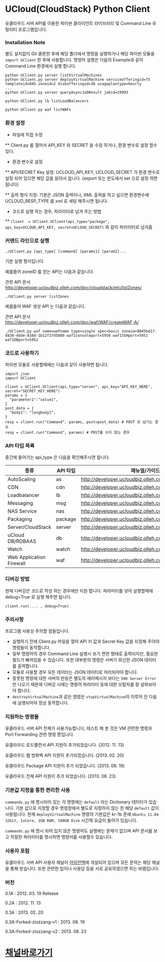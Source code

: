 UCloud(CloudStack) Python Client
===

유클라우드 서버 API를 이용한 파이썬 클라이언트 라이브러리 및 Command Line 유틸리티 프로그램입니다.

### Installation Note

별도 설치없이 Git 클론한 후에 해당 폴더에서 명령을 실행하거나 해당 파이썬 모듈을 `import UClient` 한 후에 사용합니다. 명령어 실행은 다음의 Example과 같이 Command Line 환경에서 실행 합니다.

    python UClient.py server listVirtualMachines
    python UClient.py server deployVirtualMachine serviceofferingid=75 templateid=845 zoneid=2 diskofferingid=38 usageplantype=hourly
    ...
    python UClient.py server queryAsyncJobResult jobid=19993

    python UClient.py lb listLoadBalancers

    python UClient.py waf listWAFs
    


### 환경 설정

* 파일에 직접 수정

** Client.py 를 열어서 API_KEY 와 SECRET 을 수정 하거나, 환경 변수로 설정 할수 있다.

* 환경 변수로 설정

** API/SECRET Key 설정: UCLOUD_API_KEY, UCLOUD_SECRET 가 환경 변수로 설정 되어 있으면 해당 값을 읽어서 씁니다. (export 또는 윈도에서 set 으로 설정 하면 됩니다)

** 출력 형식 지정: 기본은 JSON 출력이나, XML 출력을 하고 싶으면 환경변수에 UCLOUD_RESP_TYPE 를 xml 로 세팅 해주시면 됩니다.

* 코드로 실행 하는 경우, 파라미터로 넘겨 주는 방법

** ``` client  = UClient.UClient(api_type="package", api_key=UCLOUD_API_KEY, secret=UCLOUD_SECRET) ``` 와 같이 파라미터로 넘겨줌



### 커맨드 라인으로 실행

```
./UClient.py [api_type] [command] [params1] [param2]...
```
기본 실행 형식입니다.

 

예를들어 zoneID 를 얻는 API는 다음과 같습니다.

관련 API 문서 http://developer.ucloudbiz.olleh.com/doc/cloudstack/etc/listZones/
```
./UClient.py server listZones
``` 

 

예를들어 WAF 생성 API 는 다음과 같습니다.

관련 API 문서 http://developer.ucloudbiz.olleh.com/doc/waf/WAF/createWAF-A/
```
./UClient.py waf name=wafname type=single spec=basic zoneid=9845bd17-d438-4bde-816d-1b12f37d5080 waf1consoleport=5950 waf1SSHport=5951 waf1DBport=5952
```

### 코드로 사용하기

파이썬 모듈로 사용할때에는 다음과 같이 사용하면 됩니다.

```
import json
import UClient

client = UClient.UClient(api_type="server", api_key="API_KEY_HERE", secret="SECRET_KEY_HERE")
params = {
  "parameter1":"value1",
}
post_data = {
  "body1": "longbody1",
}
resp = client.run("Command", params, post=post_data) # POST 로 넘기는 경우
resp = client.run("Command", params) # POST를 쓰지 않는 경우
```


### API 타입 목록
중간에 들어가는 api_type 은 다음을 확인해주시면 됩니다.

종류 | API 타입 | 매뉴얼/가이드 | API 주소
--- | --- | --- | ---
AutoScaling	| as | http://developer.ucloudbiz.olleh.com/doc/autoscaling/ | https://api.ucloudbiz.olleh.com/autoscaling/v1/client/api
CDN | cdn | http://developer.ucloudbiz.olleh.com/doc/CDN/ | https://api.ucloudbiz.olleh.com/cdn/v1/client/api
Loadbalancer | lb | http://developer.ucloudbiz.olleh.com/doc/loadbalancer/ | https://api.ucloudbiz.olleh.com/loadbalancer/v1/client/api
Messaging | msg | http://developer.ucloudbiz.olleh.com/doc/messaging/ | https://api.ucloudbiz.olleh.com/messaging/v1/client/api
NAS Service | nas | http://developer.ucloudbiz.olleh.com/doc/nas/ | https://api.ucloudbiz.olleh.com/nas/v1/client/api
Packaging | package | http://developer.ucloudbiz.olleh.com/doc/packaging/ | https://api.ucloudbiz.olleh.com/packaging/v1/client/api
Server/CloudStack | server | http://developer.ucloudbiz.olleh.com/doc/cloudstack/ | https://api.ucloudbiz.olleh.com/server/v1/client/api
uCloud DB/RDBAAS | db | http://developer.ucloudbiz.olleh.com/doc/DB/ | https://api.ucloudbiz.olleh.com/db/v1/client/api
Watch | watch | http://developer.ucloudbiz.olleh.com/doc/watch/ | https://api.ucloudbiz.olleh.com/watch/v1/client/api
Web Application Firewall | waf | http://developer.ucloudbiz.olleh.com/doc/waf/ | https://api.ucloudbiz.olleh.com/waf/v1/client/api


### 디버깅 방법
현재 디버깅은 코드로 작성 하는 경우에만 지원 합니다. 파라미터를 넣어 실행할때에 debug=True 로 실행 해주면 됩니다.

```
client.run(.... , debug=True)
```

### 주의사항

프로그램 사용상 주의할 점들입니다.

- 실행하기 전에 Client.py 파일을 열어 API 키 값과 Secret Key 값을 지정해 주어야 명령들이 동작합니다.
- 일부 명령어의 경우 Command Line 실행시 보기 편한 형태로 출력되지만, 필요한 필드가 빠져있을 수 있습니다. 또한 대부분의 명령은 서버가 회신한 JSON 데이터를 출력합니다.
- 모듈로 사용할 경우 모든 데이터는 JSON 데이터로 처리되어야 합니다.
- 잘못된 명령에 대한 서버의 반응은 별도의 에러메시지 보다는 `500 Server Error`만 나오기 때문에 디버깅 시에는 명령어 파라미터 등에 대한 오탈자를 잘 살펴보아야 합니다.
- `destroyVirtualMachine`과 같은 명령은 `stopVirtualMachine`이 이루어 진 다음에 실행되어야 정상 동작합니다.

### 지원하는 명령들

유클라우드 서버 API 전체가 사용가능합니다, 테스트 해 본 것은 VM 관련한 명령과 Port Forwarding 관련 명령 뿐입니다.

유클라우드 로드밸런서 API 지원이 추가되었습니다. (2012. 11. 13)

유클라우드 웹 방화벽 API 지원이 추가되었습니다. (2013. 02. 20)

유클라우드 Package API 지원이 추가 되었습니다. (2013. 08. 19)

유클라우드 전체 API 지원이 추가 되었습니다. (2013. 08. 23)

### 기본값 지정을 통한 편리한 사용

`commands.py` 에 명시되어 있는 각 명령에는 `default` 라는 Dictionary 데이터가 있습니다. 기본 값으로 지정할 경우 명령창에서 별도로 지정하지 않는 한 해당 `default` 값이 사용됩니다. 현재 `deployVirtualMachine` 명령의 기본값은 kr-1b 존에 `Ubuntu 11.04 32bit, 1vCore, 1GB RAM, 100GB Disk` 시간제 요금이 들어가 있습니다.

`commands.py` 에 명시 되어 있지 않은 명령어도 실행에는 문제가 없으며 API 문서를 보고 적절한 파라미터를 명시하면 명령어를 사용할수 있습니다.

### 사용자 포럼

유클라우드 서버 API 사용자 채널이 [아이언백](http://www.ironbag.net)에 개설되어 있으며 모든 문의는 해당 채널을 통해 받습니다. 또한 관련한 팁이나 사용담 등을 서로 공유하였으면 하는 바램입니다.

### 버전

0.1A : 2012. 03. 19 Release

0.2A : 2012. 11. 13

0.3A : 2013. 02. 20

0.3A-Forked-ziozzang-v1 : 2013. 08. 19

0.3A-Forked-ziozzang-v2 : 2013. 08. 23


[채널바로가기]( http://www.ironbag.net/channel/00287799451678010)
===
